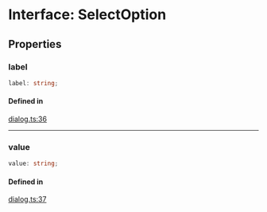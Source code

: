 # Interface: SelectOption

## Properties

### label

```ts
label: string;
```

#### Defined in

[dialog.ts:36](https://github.com/slackapi/node-slack-sdk/blob/main/packages/types/src/dialog.ts#L36)

***

### value

```ts
value: string;
```

#### Defined in

[dialog.ts:37](https://github.com/slackapi/node-slack-sdk/blob/main/packages/types/src/dialog.ts#L37)

